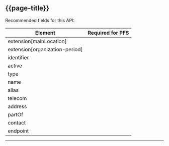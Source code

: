 ## {{page-title}}

Recommended fields for this API:

<table data-responsive>
    <thead>
        <tr>
            <th>Element</th>
            <th data-no-sort>Required for PFS</th>
        </tr>
    </thead>
    <tbody>
        <tr>
            <td>extension[mainLocation]</td>
            <td><span class="fas fa-times-circle text-danger fa-lg" title="Not required"></span></td>
        </tr>
        <tr>
            <td>extension[organization-period]</td>
            <td><span class="fas fa-times-circle text-danger fa-lg" title="Not required"></span></td>
        </tr>
        <tr>
            <td>identifier</td>
            <td><span class="fas fa-times-circle text-danger fa-lg" title="Not required"></span></td>
        </tr>
        <tr>
            <td>active</td>
            <td><span class="fas fa-times-circle text-danger fa-lg" title="Not required"></span></td>
        </tr>
        <tr>
            <td>type</td>
            <td><span class="fas fa-times-circle text-danger fa-lg" title="Not required"></span></td>
        </tr>
        <tr>
            <td>name</td>
            <td><span class="fas fa-times-circle text-danger fa-lg" title="Not required"></span></td>
        </tr>
        <tr>
            <td>alias</td>
            <td><span class="fas fa-times-circle text-danger fa-lg" title="Not required"></span></td>
        </tr>
        <tr>
            <td>telecom</td>
            <td><span class="fas fa-times-circle text-danger fa-lg" title="Not required"></span></td>
        </tr>
        <tr>
            <td>address</td>
            <td><span class="fas fa-times-circle text-danger fa-lg" title="Not required"></span></td>
        </tr>
        <tr>
            <td>partOf</td>
            <td><span class="fas fa-times-circle text-danger fa-lg" title="Not required"></span></td>
        </tr>
        <tr>
            <td>contact</td>
            <td><span class="fas fa-times-circle text-danger fa-lg" title="Not required"></span></td>
        </tr>
                <tr>
            <td>endpoint</td>
            <td><span class="fas fa-times-circle text-danger fa-lg" title="Not required"></span></td>
    </tbody>
</table>

---